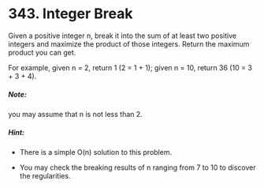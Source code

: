 # 343. Integer Break
Given a positive integer n, break it into the sum of at least two positive integers and maximize the product of those integers. Return the maximum product you can get.

For example, given n = 2, return 1 (2 = 1 + 1); given n = 10, return 36 (10 = 3 + 3 + 4).

##### Note:
you may assume that n is not less than 2.

##### Hint:

* There is a simple O(n) solution to this problem.

* You may check the breaking results of n ranging from 7 to 10 to discover the regularities.